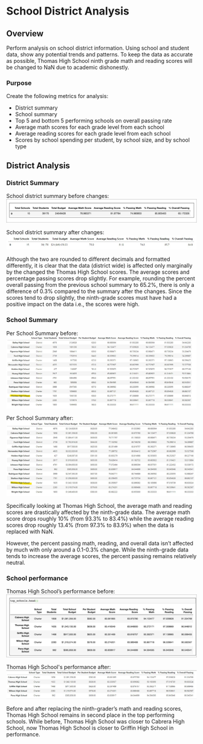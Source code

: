 # School District Analysis

## Overview

Perform analysis on school district information. Using school and student data, show any potential trends and patterns. To keep the data as accurate as possible, Thomas High School ninth grade math and reading scores will be changed to NaN due to academic dishonestly.

### Purpose

Create the following metrics for analysis:
-	District summary
-	School summary
-	Top 5 and bottom 5 performing schools on overall passing rate
-	Average math scores for each grade level from each school
-	Average reading scores for each grade level from each school
-	Scores by school spending per student, by school size, and by  school type

## District Analysis

### District Summary

School district summary before changes:
![resources/district_summary_before](resources/district_summary_before.png)

School district summary after changes:
![resources/district_summary_changed](resources/district_summary_changed.jpg)

Although the two are rounded to different decimals and formatted differently, it is clear that the data (district wide) is affected only marginally by the changed the Thomas High School scores. The average scores and percentage passing scores drop slightly. For example, rounding the percent overall passing from the previous school summary to 65.2%, there is only a difference of 0.3% compared to the summary after the changes. Since the scores tend to drop slightly, the ninth-grade scores must have had a positive impact on the data i.e., the scores were high.


### School Summary

Per School Summary before: 
![resources/per_school_summary_before.jpg](resources/per_school_summary_before.jpg)

Per School Summary after:
![resources/per_school_summary_after.jpg](resources/per_school_summary_after.jpg)

Specifically looking at Thomas High School, the average math and reading scores are drastically affected by the ninth-grade data. The average math score drops roughly 10% (from 93.3% to 83.4%) while the average reading scores drop roughly 13.4% (from 97.3% to 83.9%) when the data is replaced with NaN.

However, the percent passing math, reading, and overall data isn’t affected by much with only around a 0.1-0.3% change. While the ninth-grade data tends to increase the average scores, the percent passing remains relatively neutral.

### School performance

Thomas High School’s performance before:
![resources/high_performing_before.png](resources/high_performing_before.png)

Thomas High School's performance after:
![resources/high_performing.jpg](resources/high_performing.jpg)

Before and after replacing the ninth-grader’s math and reading scores, Thomas High School remains in second place in the top performing schools. While before, Thomas High School was closer to Cabrera High School, now Thomas High School is closer to Griffin High School in performance. 
